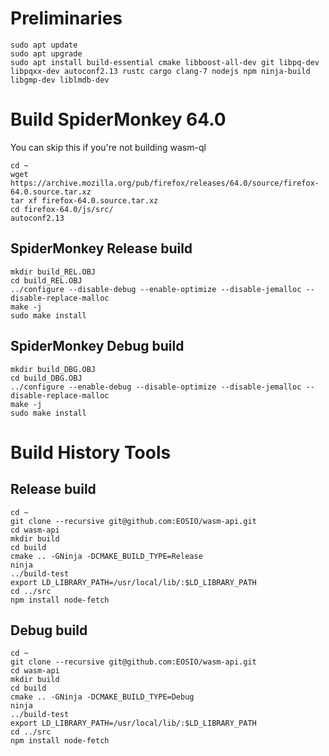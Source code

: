 # Preliminaries

```
sudo apt update
sudo apt upgrade
sudo apt install build-essential cmake libboost-all-dev git libpq-dev libpqxx-dev autoconf2.13 rustc cargo clang-7 nodejs npm ninja-build libgmp-dev liblmdb-dev
```

# Build SpiderMonkey 64.0

You can skip this if you're not building wasm-ql

```
cd ~
wget https://archive.mozilla.org/pub/firefox/releases/64.0/source/firefox-64.0.source.tar.xz
tar xf firefox-64.0.source.tar.xz
cd firefox-64.0/js/src/
autoconf2.13
```

## SpiderMonkey Release build

```
mkdir build_REL.OBJ
cd build_REL.OBJ
../configure --disable-debug --enable-optimize --disable-jemalloc --disable-replace-malloc
make -j
sudo make install
```

## SpiderMonkey Debug build

```
mkdir build_DBG.OBJ
cd build_DBG.OBJ
../configure --enable-debug --disable-optimize --disable-jemalloc --disable-replace-malloc
make -j
sudo make install
```

# Build History Tools

## Release build

```
cd ~
git clone --recursive git@github.com:EOSIO/wasm-api.git
cd wasm-api
mkdir build
cd build
cmake .. -GNinja -DCMAKE_BUILD_TYPE=Release
ninja
../build-test
export LD_LIBRARY_PATH=/usr/local/lib/:$LD_LIBRARY_PATH
cd ../src
npm install node-fetch
```

## Debug build

```
cd ~
git clone --recursive git@github.com:EOSIO/wasm-api.git
cd wasm-api
mkdir build
cd build
cmake .. -GNinja -DCMAKE_BUILD_TYPE=Debug
ninja
../build-test
export LD_LIBRARY_PATH=/usr/local/lib/:$LD_LIBRARY_PATH
cd ../src
npm install node-fetch
```
